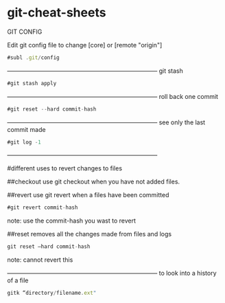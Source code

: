 # git-cheat-sheets



GIT CONFIG

Edit git config file to change [core] or [remote "origin"]
 ```javascript
#subl .git/config
 ```

—————————————————————————
git stash
 ```javascript
#git stash apply
 ```

—————————————————————————
roll back one commit
 ```javascript
#git reset --hard commit-hash
 ```

—————————————————————————
see only the last commit made
 ```javascript
#git log -1
 ```

—————————————————————————

#different uses to revert changes to files


##checkout
use git checkout when you have not added files.

##revert
use git revert when a files have been committed
```javascript
#git revert commit-hash
```
note: use the commit-hash you wast to revert

##reset
removes all the changes made from files and logs

```javascript
git reset —hard commit-hash
```
note: cannot revert this



—————————————————————————
to look into a history of a file
 ```javascript
gitk “directory/filename.ext"
```



